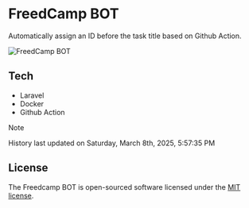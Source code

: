 # FreedCamp BOT

Automatically assign an ID before the task title based on Github Action.

![FreedCamp BOT](https://repository-images.githubusercontent.com/737932867/7d34798b-2680-471c-b089-a78a718d3d6a)

## Tech

- Laravel
- Docker
- Github Action

> [!NOTE]  
> History last updated on Saturday, March 8th, 2025, 5:57:35 PM

## License

The Freedcamp BOT is open-sourced software licensed under the [MIT license](https://opensource.org/licenses/MIT).
